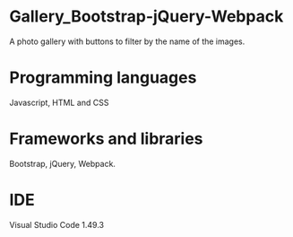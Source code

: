# Gallery_Bootstrap-jQuery-Webpack
A photo gallery with buttons to filter by the name of the images. 

# Programming languages
Javascript, HTML and CSS

# Frameworks and libraries
Bootstrap, jQuery, Webpack.

# IDE
Visual Studio Code 1.49.3
